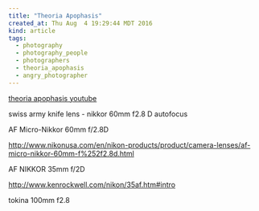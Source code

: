 ```yaml
---
title: "Theoria Apophasis"
created_at: Thu Aug  4 19:29:44 MDT 2016 
kind: article
tags:
  - photography
  - photography_people
  - photographers
  - theoria_apophasis
  - angry_photographer
---
```


<a href="https://www.youtube.com/channel/UCVcxJ9k14bi__-uA1cGkEcA" target="_blank">theoria apophasis youtube</a>

swiss army knife lens -
nikkor 60mm f2.8 D autofocus

AF Micro-Nikkor
60mm f/2.8D 

http://www.nikonusa.com/en/nikon-products/product/camera-lenses/af-micro-nikkor-60mm-f%252f2.8d.html



AF NIKKOR 35mm f/2D 

http://www.kenrockwell.com/nikon/35af.htm#intro


tokina 100mm f2.8

<!--
html boilerplate
<a href="" target="_blank"></a>
<a name=""></a>
<img src="" width="400px">
<ul>
  <li></li>
</ul>
<pre>
</pre>
<pre><code>
</code></pre>
-->
